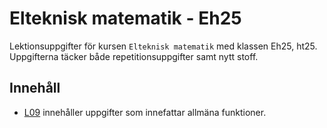# Elteknisk matematik - Eh25

Lektionsuppgifter för kursen `Elteknisk matematik` med klassen Eh25, ht25. Uppgifterna täcker både
repetitionsuppgifter samt nytt stoff.

## Innehåll
* [L09](./L09/README.md) innehåller uppgifter som innefattar allmäna funktioner.